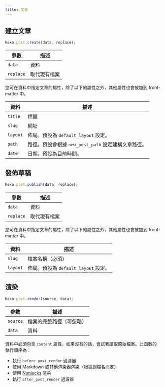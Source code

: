 ```yaml
---
title: 文章
---
```


## 建立文章

```js
hexo.post.create(data, replace);
```

| 參數      | 描述         |
| --------- | ------------ |
| `data`    | 資料         |
| `replace` | 取代現有檔案 |

您可在資料中指定文章的屬性，除了以下的屬性之外，其他屬性也會被加到 front-matter 中。

| 資料     | 描述                                                |
| -------- | --------------------------------------------------- |
| `title`  | 標題                                                |
| `slug`   | 網址                                                |
| `layout` | 佈局。預設為 `default_layout` 設定。                |
| `path`   | 路徑。預設會根據 `new_post_path` 設定建構文章路徑。 |
| `date`   | 日期。預設為目前時間。                              |

## 發佈草稿

```js
hexo.post.publish(data, replace);
```

| 參數      | 描述         |
| --------- | ------------ |
| `data`    | 資料         |
| `replace` | 取代現有檔案 |

您可在資料中指定文章的屬性，除了以下的屬性之外，其他屬性也會被加到 front-matter 中。

| 資料     | 描述                                 |
| -------- | ------------------------------------ |
| `slug`   | 檔案名稱（必須）                     |
| `layout` | 佈局。預設為 `default_layout` 設定。 |

## 渲染

```js
hexo.post.render(source, data);
```

| 參數     | 描述                     |
| -------- | ------------------------ |
| `source` | 檔案的完整路徑（可忽略） |
| `data`   | 資料                     |

資料中必須包含 `content` 屬性，如果沒有的話，會試著讀取原始檔案。此函數的執行順序為：

- 執行 `before_post_render` 過濾器
- 使用 Markdown 或其他渲染器渲染（根據副檔名而定）
- 使用 [Nunjucks] 渲染
- 執行 `after_post_render` 過濾器

[Nunjucks]: https://mozilla.github.io/nunjucks/

